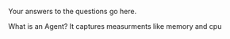 Your answers to the questions go here.


What is an Agent? It captures measurments like memory and cpu
